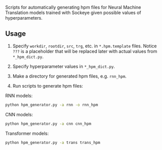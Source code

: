 Scripts for automatically generating hpm files for Neural Machine Translation models trained with Sockeye given possible values of hyperparameters.

## Usage

1. Specify `workdir`, `rootdir`, `src`, `trg`, etc. in `*.hpm.template` files. Notice `???` is a placeholder that will be replaced later with actual values from `*_hpm_dict.py`.

2. Specify hyperparameter values in `*_hpm_dict.py`.

3. Make a directory for generated hpm files, e.g. `rnn_hpm`.

4. Run scripts to generate hpm files:

RNN models:
```bash
python hpm_generator.py -a rnn -o rnn_hpm
```
CNN models:
```bash
python hpm_generator.py -a cnn cnn_hpm
```
Transformer models:
```bash
python hpm_generator.py -a trans trans_hpm
```
